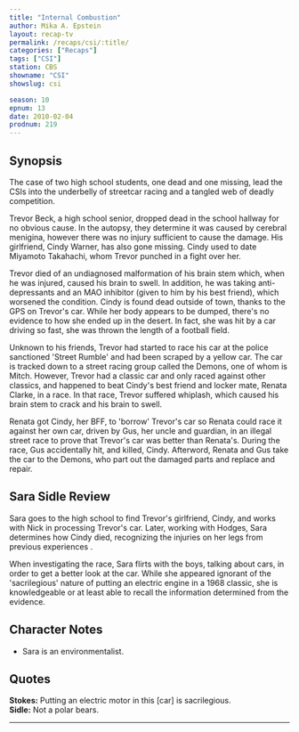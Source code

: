 ```yaml
---
title: "Internal Combustion"
author: Mika A. Epstein
layout: recap-tv
permalink: /recaps/csi/:title/
categories: ["Recaps"]
tags: ["CSI"]
station: CBS
showname: "CSI"
showslug: csi

season: 10
epnum: 13  
date: 2010-02-04
prodnum: 219  
---
```


## Synopsis

The case of two high school students, one dead and one missing, lead the CSIs into the underbelly of streetcar racing and a tangled web of deadly competition.

Trevor Beck, a high school senior, dropped dead in the school hallway for no obvious cause. In the autopsy, they determine it was caused by cerebral menigina, however there was no injury sufficient to cause the damage. His girlfriend, Cindy Warner, has also gone missing. Cindy used to date Miyamoto Takahachi, whom Trevor punched in a fight over her.

Trevor died of an undiagnosed malformation of his brain stem which, when he was injured, caused his brain to swell. In addition, he was taking anti-depressants and an MAO inhibitor (given to him by his best friend), which worsened the condition. Cindy is found dead outside of town, thanks to the GPS on Trevor's car. While her body appears to be dumped, there's no evidence to how she ended up in the desert. In fact, she was hit by a car driving so fast, she was thrown the length of a football field.

Unknown to his friends, Trevor had started to race his car at the police sanctioned 'Street Rumble' and had been scraped by a yellow car. The car is tracked down to a street racing group called the Demons, one of whom is Mitch. However, Trevor had a classic car and only raced against other classics, and happened to beat Cindy's best friend and locker mate, Renata Clarke, in a race. In that race, Trevor suffered whiplash, which caused his brain stem to crack and his brain to swell.

Renata got Cindy, her BFF, to 'borrow' Trevor's car so Renata could race it against her own car, driven by Gus, her uncle and guardian, in an illegal street race to prove that Trevor's car was better than Renata's. During the race, Gus accidentally hit, and killed, Cindy. Afterword, Renata and Gus take the car to the Demons, who part out the damaged parts and replace and repair.

## Sara Sidle Review

Sara goes to the high school to find Trevor's girlfriend, Cindy, and works with Nick in processing Trevor's car. Later, working with Hodges, Sara determines how Cindy died, recognizing the injuries on her legs from previous experiences .

When investigating the race, Sara flirts with the boys, talking about cars, in order to get a better look at the car. While she appeared ignorant of the 'sacrilegious' nature of putting an electric engine in a 1968 classic, she is knowledgeable or at least able to recall the information determined from the evidence.

## Character Notes

* Sara is an environmentalist.

## Quotes

**Stokes:** Putting an electric motor in this [car] is sacrilegious.  
**Sidle:** Not a polar bears.

* * *

